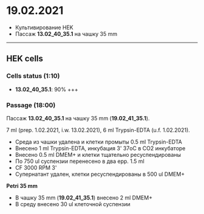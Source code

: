 19.02.2021
==========

- Культивирование HEK
- Пассаж **13.02_40_35.1** на чашку 35 mm

---

## HEK cells
### Cells status (1:10)
- **13.02_40_35.1**: 90% +++

### Passage (18:00)
Пассаж **13.02_40_35.1** на чашку 35 mm (**19.02_41_35.1**).

7 ml (prep. 1.02.2021, i.w. 13.02.2021), 6 ml Trypsin-EDTA (u.f. 1.02.2021).

- Среда из чашки удалена и клетки промыты 0.5 ml Trypsin-EDTA
- Внесено 1 ml Trypsin-EDTA, инкубация 3' 37oC в CO2 инкубаторе
- Внесено 0.5 ml DMEM+ и клетки тщательно ресуспендированы
- По 750 ul суспензии перенесено в два epp. 1.5 ml
- CF 3000 RPM 3'
- Супернатант удален, клетки ресуспендированы в 500 ul DMEM+

**Petri 35 mm**
- В чашку 35 mm (**19.02_41_35.1**) внесено 2 ml DMEM+
- В среду внесено 30 ul клеточной суспензии
